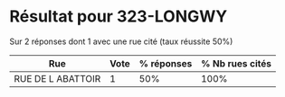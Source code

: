 # Résultat pour 323-LONGWY

Sur 2 réponses dont 1 avec une rue cité (taux réussite 50%)

| Rue | Vote | % réponses | % Nb rues cités|
|-----|------|------------|----------------|
| RUE DE L ABATTOIR | 1 | 50% | 100%|
